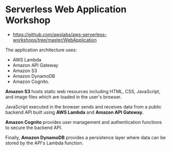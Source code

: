 # Serverless Web Application Workshop

- https://github.com/awslabs/aws-serverless-workshops/tree/master/WebApplication

The application architecture uses:

- AWS Lambda
- Amazon API Gateway
- Amazon S3
- Amazon DynamoDB
- Amazon Cognito.

**Amazon S3** hosts static web resources including HTML, CSS, JavaScript, and image files which are loaded in the user's browser. 

JavaScript executed in the browser sends and receives data from a public backend API built using **AWS Lambda** and **Amazon API Gateway**. 

**Amazon Cognito** provides user management and authentication functions to secure the backend API.

Finally, **Amazon DynamoDB** provides a persistence layer where data can be stored by the API's Lambda function.